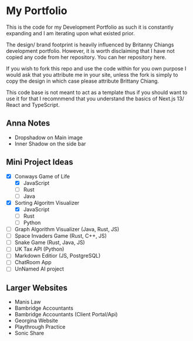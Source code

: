 # My Portfolio 

This is the code for my Development Portfolio as such it is constantly expanding and I am iterating upon what existed prior. 

The design/ brand footprint is heavily influenced by Britanny Chiangs development portfolio. However, it is worth disclaiming that I have not copied any code from her repository. You can her repository here. 

If you wish to fork this repo and use the code within for you own purpose I would ask that you attribute me in your site, unless the fork is simply to copy the design in which case please attribute Brittany Chiang.

This code base is not meant to act as a template thus if you should want to use it for that I recomnmend that you understand the basics of Next.js 13/ React and TypeScript. 

## Anna Notes 
 
- Dropshadow on Main image 
- Inner Shadow on the side bar

## Mini Project Ideas 

- [x] Conways Game of Life 
  - [x] JavaScript
  - [ ] Rust 
  - [ ] Java
- [x] Sorting Algoritm Visualizer 
  - [x] JavaScript
  - [ ] Rust
  - [ ] Python
- [ ] Graph Algorithm Visualizer (Java, Rust, JS)
- [ ] Space Invaders Game (Rust, C++, JS)
- [ ] Snake Game (Rust, Java, JS) 
- [ ] UK Tax API (Python)
- [ ] Markdown Editior (JS, PostgreSQL)
- [ ] ChatRoom App
- [ ] UnNamed AI project 

## Larger Websites 

- Manis Law 
- Bambridge Accountants 
- Bambridge Accountants (Client Portal/Api)
- Georgina Website 
- Playthrough Practice 
- Sonic Share 

